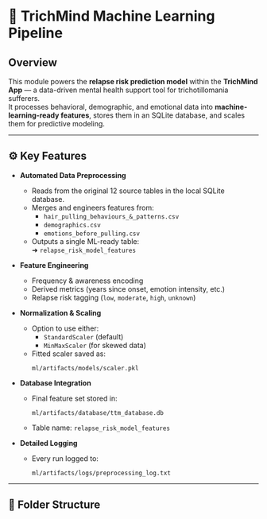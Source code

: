 # 🧠 TrichMind Machine Learning Pipeline

## Overview

This module powers the **relapse risk prediction model** within the **TrichMind App** — a data-driven mental health support tool for trichotillomania sufferers.  
It processes behavioral, demographic, and emotional data into **machine-learning-ready features**, stores them in an SQLite database, and scales them for predictive modeling.

---

## ⚙️ Key Features

- **Automated Data Preprocessing**
  - Reads from the original 12 source tables in the local SQLite database.
  - Merges and engineers features from:
    - `hair_pulling_behaviours_&_patterns.csv`
    - `demographics.csv`
    - `emotions_before_pulling.csv`
  - Outputs a single ML-ready table:  
    ➜ `relapse_risk_model_features`

- **Feature Engineering**
  - Frequency & awareness encoding  
  - Derived metrics (years since onset, emotion intensity, etc.)  
  - Relapse risk tagging (`low`, `moderate`, `high`, `unknown`)

- **Normalization & Scaling**
  - Option to use either:
    - `StandardScaler` (default)
    - `MinMaxScaler` (for skewed data)
  - Fitted scaler saved as:
    ```
    ml/artifacts/models/scaler.pkl
    ```

- **Database Integration**
  - Final feature set stored in:
    ```
    ml/artifacts/database/ttm_database.db
    ```
  - Table name: `relapse_risk_model_features`

- **Detailed Logging**
  - Every run logged to:
    ```
    ml/artifacts/logs/preprocessing_log.txt
    ```

---

## 📁 Folder Structure

